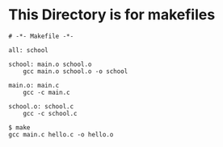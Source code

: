 # This Directory is for makefiles

```
# -*- Makefile -*-

all: school

school: main.o school.o
	gcc main.o school.o -o school

main.o: main.c
	gcc -c main.c
	
school.o: school.c
	gcc -c school.c
```

```
$ make
gcc main.c hello.c -o hello.o
